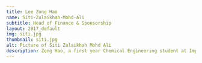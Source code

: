 ```yaml
---
title: Lee Zong Hao
name: Siti-Zulaikhah-Mohd-Ali
subtitle: Head of Finance & Sponsorship
layout: 2017_default
img: siti.jpg
thumbnail: siti.jpg
alt: Picture of Siti Zulaikhah Mohd Ali
description: Zong Hao, a first year Chemical Engineering student at Imperial College London, is aware that technology will be an integral part of our future. He hopes to play a part in raising awareness of the importance of technology among Malaysian students by joining MSTC. As the Internal Affairs and Performance Co-Director of ICMS, he has developed leadership and networking skills to help him with negotiation and pitching to sponsors. As a fun fact, he plays competitive frisbee too!
---
```

